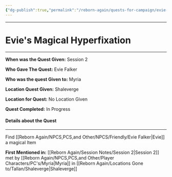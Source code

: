 ```yaml
---
{"dg-publish":true,"permalink":"/reborn-again/quests-for-campaign/evie-s-magical-hyperfixation/"}
---
```




---

# Evie's Magical Hyperfixation
---

**When was the Quest Given:** Session 2

**Who Gave The Quest:** Evie Falker

**Who was the quest Given to:** Myria

**Location Quest Given:** Shaleverge

**Location for Quest:** No Location Given

**Quest Completed:** In Progress

#### Details about the Quest
---


Find [[Reborn Again/NPCS,PCS,and Other/NPCS/Friendly/Evie Falker\|Evie]] a magical Item 

**First Mentioned in:** [[Reborn Again/Session Notes/Session 2\|Session 2]]
met by [[Reborn Again/NPCS,PCS,and Other/Player Characters/PC's/Myria\|Myria]] in [[Reborn Again/Locations Gone to/Tallan/Shaleverge\|Shaleverge]]